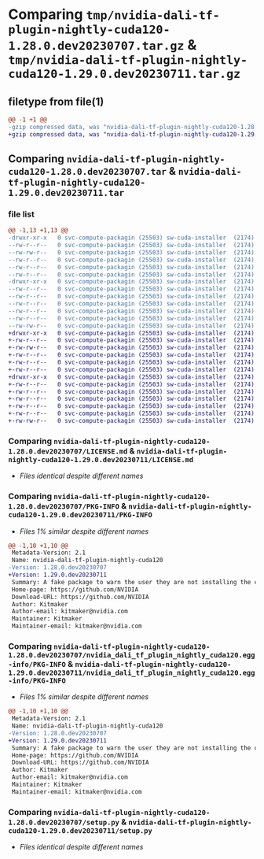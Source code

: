 # Comparing `tmp/nvidia-dali-tf-plugin-nightly-cuda120-1.28.0.dev20230707.tar.gz` & `tmp/nvidia-dali-tf-plugin-nightly-cuda120-1.29.0.dev20230711.tar.gz`

## filetype from file(1)

```diff
@@ -1 +1 @@
-gzip compressed data, was "nvidia-dali-tf-plugin-nightly-cuda120-1.28.0.dev20230707.tar", last modified: Mon Jul 10 10:03:28 2023, max compression
+gzip compressed data, was "nvidia-dali-tf-plugin-nightly-cuda120-1.29.0.dev20230711.tar", last modified: Tue Jul 11 23:46:47 2023, max compression
```

## Comparing `nvidia-dali-tf-plugin-nightly-cuda120-1.28.0.dev20230707.tar` & `nvidia-dali-tf-plugin-nightly-cuda120-1.29.0.dev20230711.tar`

### file list

```diff
@@ -1,13 +1,13 @@
-drwxr-xr-x   0 svc-compute-packagin (25503) sw-cuda-installer  (2174)        0 2023-07-10 10:03:28.136235 nvidia-dali-tf-plugin-nightly-cuda120-1.28.0.dev20230707/
--rw-r--r--   0 svc-compute-packagin (25503) sw-cuda-installer  (2174)      469 2023-07-10 10:03:28.000000 nvidia-dali-tf-plugin-nightly-cuda120-1.28.0.dev20230707/ERROR.txt
--rw-rw-r--   0 svc-compute-packagin (25503) sw-cuda-installer  (2174)    11336 2023-06-14 10:03:35.000000 nvidia-dali-tf-plugin-nightly-cuda120-1.28.0.dev20230707/LICENSE.md
--rw-r--r--   0 svc-compute-packagin (25503) sw-cuda-installer  (2174)       37 2023-07-10 10:03:28.000000 nvidia-dali-tf-plugin-nightly-cuda120-1.28.0.dev20230707/PACKAGE_NAME
--rw-r--r--   0 svc-compute-packagin (25503) sw-cuda-installer  (2174)     1708 2023-07-10 10:03:28.135235 nvidia-dali-tf-plugin-nightly-cuda120-1.28.0.dev20230707/PKG-INFO
--rw-r--r--   0 svc-compute-packagin (25503) sw-cuda-installer  (2174)      316 2023-07-10 10:03:28.000000 nvidia-dali-tf-plugin-nightly-cuda120-1.28.0.dev20230707/README.rst
-drwxr-xr-x   0 svc-compute-packagin (25503) sw-cuda-installer  (2174)        0 2023-07-10 10:03:28.135235 nvidia-dali-tf-plugin-nightly-cuda120-1.28.0.dev20230707/nvidia_dali_tf_plugin_nightly_cuda120.egg-info/
--rw-r--r--   0 svc-compute-packagin (25503) sw-cuda-installer  (2174)     1708 2023-07-10 10:03:28.000000 nvidia-dali-tf-plugin-nightly-cuda120-1.28.0.dev20230707/nvidia_dali_tf_plugin_nightly_cuda120.egg-info/PKG-INFO
--rw-r--r--   0 svc-compute-packagin (25503) sw-cuda-installer  (2174)      297 2023-07-10 10:03:28.000000 nvidia-dali-tf-plugin-nightly-cuda120-1.28.0.dev20230707/nvidia_dali_tf_plugin_nightly_cuda120.egg-info/SOURCES.txt
--rw-r--r--   0 svc-compute-packagin (25503) sw-cuda-installer  (2174)        1 2023-07-10 10:03:28.000000 nvidia-dali-tf-plugin-nightly-cuda120-1.28.0.dev20230707/nvidia_dali_tf_plugin_nightly_cuda120.egg-info/dependency_links.txt
--rw-r--r--   0 svc-compute-packagin (25503) sw-cuda-installer  (2174)       22 2023-07-10 10:03:28.000000 nvidia-dali-tf-plugin-nightly-cuda120-1.28.0.dev20230707/nvidia_dali_tf_plugin_nightly_cuda120.egg-info/top_level.txt
--rw-r--r--   0 svc-compute-packagin (25503) sw-cuda-installer  (2174)       38 2023-07-10 10:03:28.136235 nvidia-dali-tf-plugin-nightly-cuda120-1.28.0.dev20230707/setup.cfg
--rw-rw-r--   0 svc-compute-packagin (25503) sw-cuda-installer  (2174)     4560 2023-06-14 10:03:35.000000 nvidia-dali-tf-plugin-nightly-cuda120-1.28.0.dev20230707/setup.py
+drwxr-xr-x   0 svc-compute-packagin (25503) sw-cuda-installer  (2174)        0 2023-07-11 23:46:47.606883 nvidia-dali-tf-plugin-nightly-cuda120-1.29.0.dev20230711/
+-rw-r--r--   0 svc-compute-packagin (25503) sw-cuda-installer  (2174)      469 2023-07-11 23:46:47.000000 nvidia-dali-tf-plugin-nightly-cuda120-1.29.0.dev20230711/ERROR.txt
+-rw-rw-r--   0 svc-compute-packagin (25503) sw-cuda-installer  (2174)    11336 2023-07-06 05:01:19.000000 nvidia-dali-tf-plugin-nightly-cuda120-1.29.0.dev20230711/LICENSE.md
+-rw-r--r--   0 svc-compute-packagin (25503) sw-cuda-installer  (2174)       37 2023-07-11 23:46:47.000000 nvidia-dali-tf-plugin-nightly-cuda120-1.29.0.dev20230711/PACKAGE_NAME
+-rw-r--r--   0 svc-compute-packagin (25503) sw-cuda-installer  (2174)     1708 2023-07-11 23:46:47.606883 nvidia-dali-tf-plugin-nightly-cuda120-1.29.0.dev20230711/PKG-INFO
+-rw-r--r--   0 svc-compute-packagin (25503) sw-cuda-installer  (2174)      316 2023-07-11 23:46:47.000000 nvidia-dali-tf-plugin-nightly-cuda120-1.29.0.dev20230711/README.rst
+drwxr-xr-x   0 svc-compute-packagin (25503) sw-cuda-installer  (2174)        0 2023-07-11 23:46:47.606883 nvidia-dali-tf-plugin-nightly-cuda120-1.29.0.dev20230711/nvidia_dali_tf_plugin_nightly_cuda120.egg-info/
+-rw-r--r--   0 svc-compute-packagin (25503) sw-cuda-installer  (2174)     1708 2023-07-11 23:46:47.000000 nvidia-dali-tf-plugin-nightly-cuda120-1.29.0.dev20230711/nvidia_dali_tf_plugin_nightly_cuda120.egg-info/PKG-INFO
+-rw-r--r--   0 svc-compute-packagin (25503) sw-cuda-installer  (2174)      297 2023-07-11 23:46:47.000000 nvidia-dali-tf-plugin-nightly-cuda120-1.29.0.dev20230711/nvidia_dali_tf_plugin_nightly_cuda120.egg-info/SOURCES.txt
+-rw-r--r--   0 svc-compute-packagin (25503) sw-cuda-installer  (2174)        1 2023-07-11 23:46:47.000000 nvidia-dali-tf-plugin-nightly-cuda120-1.29.0.dev20230711/nvidia_dali_tf_plugin_nightly_cuda120.egg-info/dependency_links.txt
+-rw-r--r--   0 svc-compute-packagin (25503) sw-cuda-installer  (2174)       22 2023-07-11 23:46:47.000000 nvidia-dali-tf-plugin-nightly-cuda120-1.29.0.dev20230711/nvidia_dali_tf_plugin_nightly_cuda120.egg-info/top_level.txt
+-rw-r--r--   0 svc-compute-packagin (25503) sw-cuda-installer  (2174)       38 2023-07-11 23:46:47.606883 nvidia-dali-tf-plugin-nightly-cuda120-1.29.0.dev20230711/setup.cfg
+-rw-rw-r--   0 svc-compute-packagin (25503) sw-cuda-installer  (2174)     4560 2023-07-06 05:01:19.000000 nvidia-dali-tf-plugin-nightly-cuda120-1.29.0.dev20230711/setup.py
```

### Comparing `nvidia-dali-tf-plugin-nightly-cuda120-1.28.0.dev20230707/LICENSE.md` & `nvidia-dali-tf-plugin-nightly-cuda120-1.29.0.dev20230711/LICENSE.md`

 * *Files identical despite different names*

### Comparing `nvidia-dali-tf-plugin-nightly-cuda120-1.28.0.dev20230707/PKG-INFO` & `nvidia-dali-tf-plugin-nightly-cuda120-1.29.0.dev20230711/PKG-INFO`

 * *Files 1% similar despite different names*

```diff
@@ -1,10 +1,10 @@
 Metadata-Version: 2.1
 Name: nvidia-dali-tf-plugin-nightly-cuda120
-Version: 1.28.0.dev20230707
+Version: 1.29.0.dev20230711
 Summary: A fake package to warn the user they are not installing the correct package.
 Home-page: https://github.com/NVIDIA
 Download-URL: https://github.com/NVIDIA
 Author: Kitmaker
 Author-email: kitmaker@nvidia.com
 Maintainer: Kitmaker
 Maintainer-email: kitmaker@nvidia.com
```

### Comparing `nvidia-dali-tf-plugin-nightly-cuda120-1.28.0.dev20230707/nvidia_dali_tf_plugin_nightly_cuda120.egg-info/PKG-INFO` & `nvidia-dali-tf-plugin-nightly-cuda120-1.29.0.dev20230711/nvidia_dali_tf_plugin_nightly_cuda120.egg-info/PKG-INFO`

 * *Files 1% similar despite different names*

```diff
@@ -1,10 +1,10 @@
 Metadata-Version: 2.1
 Name: nvidia-dali-tf-plugin-nightly-cuda120
-Version: 1.28.0.dev20230707
+Version: 1.29.0.dev20230711
 Summary: A fake package to warn the user they are not installing the correct package.
 Home-page: https://github.com/NVIDIA
 Download-URL: https://github.com/NVIDIA
 Author: Kitmaker
 Author-email: kitmaker@nvidia.com
 Maintainer: Kitmaker
 Maintainer-email: kitmaker@nvidia.com
```

### Comparing `nvidia-dali-tf-plugin-nightly-cuda120-1.28.0.dev20230707/setup.py` & `nvidia-dali-tf-plugin-nightly-cuda120-1.29.0.dev20230711/setup.py`

 * *Files identical despite different names*

